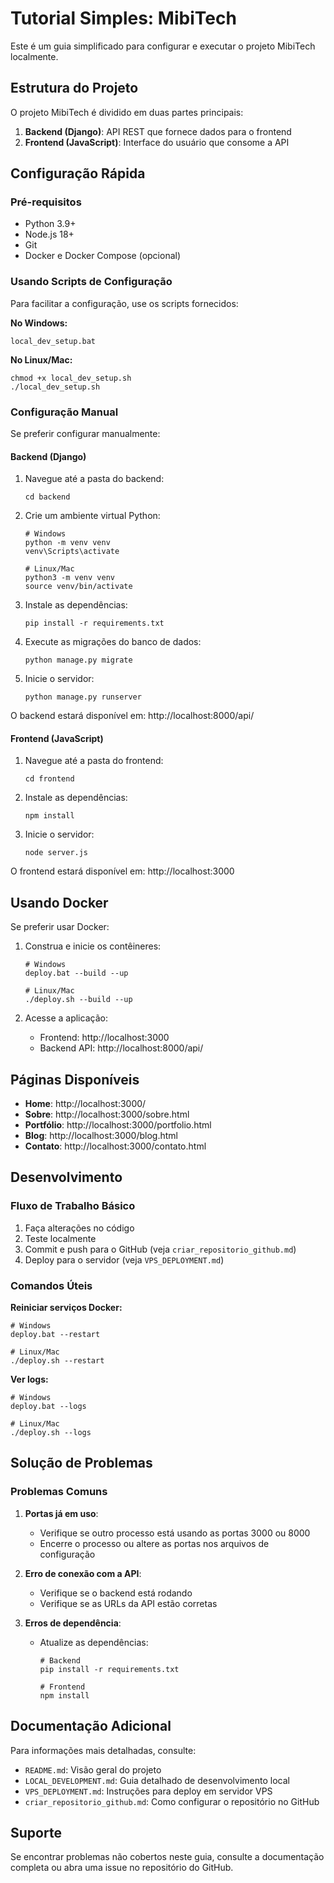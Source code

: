 # Tutorial Simples: MibiTech

Este é um guia simplificado para configurar e executar o projeto MibiTech localmente.

## Estrutura do Projeto

O projeto MibiTech é dividido em duas partes principais:

1. **Backend (Django)**: API REST que fornece dados para o frontend
2. **Frontend (JavaScript)**: Interface do usuário que consome a API

## Configuração Rápida

### Pré-requisitos

- Python 3.9+
- Node.js 18+
- Git
- Docker e Docker Compose (opcional)

### Usando Scripts de Configuração

Para facilitar a configuração, use os scripts fornecidos:

**No Windows:**
```
local_dev_setup.bat
```

**No Linux/Mac:**
```
chmod +x local_dev_setup.sh
./local_dev_setup.sh
```

### Configuração Manual

Se preferir configurar manualmente:

#### Backend (Django)

1. Navegue até a pasta do backend:
   ```
   cd backend
   ```

2. Crie um ambiente virtual Python:
   ```
   # Windows
   python -m venv venv
   venv\Scripts\activate

   # Linux/Mac
   python3 -m venv venv
   source venv/bin/activate
   ```

3. Instale as dependências:
   ```
   pip install -r requirements.txt
   ```

4. Execute as migrações do banco de dados:
   ```
   python manage.py migrate
   ```

5. Inicie o servidor:
   ```
   python manage.py runserver
   ```

O backend estará disponível em: http://localhost:8000/api/

#### Frontend (JavaScript)

1. Navegue até a pasta do frontend:
   ```
   cd frontend
   ```

2. Instale as dependências:
   ```
   npm install
   ```

3. Inicie o servidor:
   ```
   node server.js
   ```

O frontend estará disponível em: http://localhost:3000

## Usando Docker

Se preferir usar Docker:

1. Construa e inicie os contêineres:
   ```
   # Windows
   deploy.bat --build --up

   # Linux/Mac
   ./deploy.sh --build --up
   ```

2. Acesse a aplicação:
   - Frontend: http://localhost:3000
   - Backend API: http://localhost:8000/api/

## Páginas Disponíveis

- **Home**: http://localhost:3000/
- **Sobre**: http://localhost:3000/sobre.html
- **Portfólio**: http://localhost:3000/portfolio.html
- **Blog**: http://localhost:3000/blog.html
- **Contato**: http://localhost:3000/contato.html

## Desenvolvimento

### Fluxo de Trabalho Básico

1. Faça alterações no código
2. Teste localmente
3. Commit e push para o GitHub (veja `criar_repositorio_github.md`)
4. Deploy para o servidor (veja `VPS_DEPLOYMENT.md`)

### Comandos Úteis

**Reiniciar serviços Docker:**
```
# Windows
deploy.bat --restart

# Linux/Mac
./deploy.sh --restart
```

**Ver logs:**
```
# Windows
deploy.bat --logs

# Linux/Mac
./deploy.sh --logs
```

## Solução de Problemas

### Problemas Comuns

1. **Portas já em uso**:
   - Verifique se outro processo está usando as portas 3000 ou 8000
   - Encerre o processo ou altere as portas nos arquivos de configuração

2. **Erro de conexão com a API**:
   - Verifique se o backend está rodando
   - Verifique se as URLs da API estão corretas

3. **Erros de dependência**:
   - Atualize as dependências:
     ```
     # Backend
     pip install -r requirements.txt

     # Frontend
     npm install
     ```

## Documentação Adicional

Para informações mais detalhadas, consulte:

- `README.md`: Visão geral do projeto
- `LOCAL_DEVELOPMENT.md`: Guia detalhado de desenvolvimento local
- `VPS_DEPLOYMENT.md`: Instruções para deploy em servidor VPS
- `criar_repositorio_github.md`: Como configurar o repositório no GitHub

## Suporte

Se encontrar problemas não cobertos neste guia, consulte a documentação completa ou abra uma issue no repositório do GitHub.